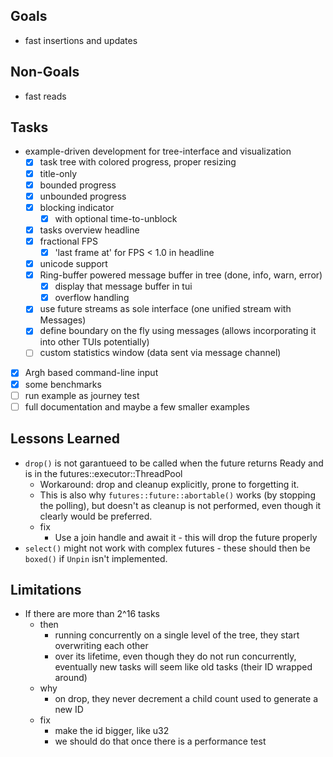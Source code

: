 ## Goals

* fast insertions and updates

## Non-Goals
* fast reads

## Tasks

* example-driven development for tree-interface and visualization
  * [x] task tree with colored progress, proper resizing 
  * [x] title-only
  * [x] bounded progress
  * [x] unbounded progress
  * [x] blocking indicator
    * [x] with optional time-to-unblock
  * [x] tasks overview headline
  * [x] fractional FPS
    * [x] 'last frame at' for FPS < 1.0 in headline
  * [x] unicode support
  * [x] Ring-buffer powered message buffer in tree (done, info, warn, error)
    * [x] display that message buffer in tui
    * [x] overflow handling
  * [x] use future streams as sole interface (one unified stream with Messages)
  * [x] define boundary on the fly using messages (allows incorporating it into other TUIs potentially)
  * [ ] custom statistics window (data sent via message channel)
* [x] Argh based command-line input
* [x] some benchmarks
* [ ] run example as journey test
* [ ] full documentation and maybe a few smaller examples

## Lessons Learned

* `drop()` is not garantueed to be called when the future returns Ready and is in the futures::executor::ThreadPool
  * Workaround: drop and cleanup explicitly, prone to forgetting it.
  * This is also why `futures::future::abortable()` works (by stopping the polling), but doesn't as cleanup is not performed,
    even though it clearly would be preferred.
  * fix
    * Use a join handle and await it - this will drop the future properly
* `select()` might not work with complex futures - these should then be `boxed()` if `Unpin` isn't implemented.

## Limitations

* If there are more than 2^16 tasks
  * then
    * running concurrently on a single level of the tree, they start overwriting each other
    * over its lifetime, even though they do not run concurrently, eventually new tasks will seem like old tasks (their ID wrapped around)
  * why
    * on drop, they never decrement a child count used to generate a new ID
  * fix
    * make the id bigger, like u32
    * we should do that once there is a performance test

